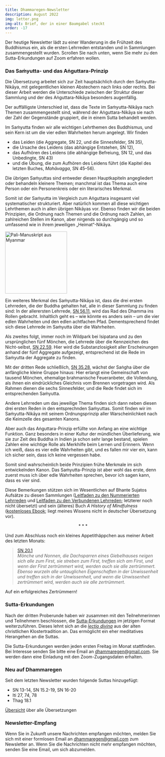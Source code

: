 ```yaml
---
title: Dhammaregen-Newsletter
description: August 2022
img: letter.png
img-alt: Brief, der in einer Baumgabel steckt
order: -17
---
```


Der heutige Newsletter lädt zu einer Wanderung in die Frühzeit des Buddhismus ein, als die ersten Lehrreden entstanden und in Sammlungen zusammengestellt wurden. Scrollen Sie nach unten, wenn Sie mehr zu den Sutta-Erkundungen auf Zoom erfahren wollen.

### Das Saṁyutta- und das Aṅguttara-Prinzip

Die Übersetzung arbeitet sich zur Zeit hauptsächlich durch den Saṁyutta-Nikāya, mit gelegentlichen kleinen Abstechern nach links oder rechts. Bei dieser Arbeit werden die Unterschiede zwischen der Struktur dieser Sammlung und der des Aṅguttara-Nikāya besonders augenfällig. 

Der auffälligste Unterschied ist, dass die Texte im Saṁyutta-Nikāya nach Themen zusammengestellt sind, während der Aṅguttara-Nikāya sie nach der Zahl der Gegenstände gruppiert, die in einem Sutta behandelt werden.

Im Saṁyutta finden wir alle wichtigen Lehrthemen des Buddhismus, und sein Kern ist um die vier edlen Wahrheiten herum angelegt. Wir finden 
- das Leiden (die Aggregate, SN 22, und die Sinnesfelder, SN 35), 
- die Ursache des Leidens (das abhängige Entstehen, SN 12), 
- das Aufhören des Leidens (die abhängige Befreiung, SN 12, und das Unbedingte, SN 43) 
- und die Übung, die zum Aufhören des Leidens führt (die Kapitel des letzten Buches, *Mahāvagga*, SN 45–56). 

Die übrigen Saṁyuttas sind entweder diesen Hauptkapiteln angegliedert oder behandeln kleinere Themen; manchmal ist das Thema auch eine Person oder ein Personenkreis oder ein literarisches Merkmal.

Somit ist der Saṁyutta im Vergleich zum Aṅguttara insgesamt viel systematischer strukturiert. Aber natürlich kommen all diese wichtigen Lehrthemen auch in allen übrigen Nikāyas vor. Ebenso finden wir die beiden Prinzipien, die Ordnung nach Themen und die Ordnung nach Zahlen, an zahlreichen Stellen im Kanon, aber nirgends so durchgängig und so umfassend wie in ihrem jeweiligen „Heimat“-Nikāya.

<a title="Pali-Manuskript aus Myanmar, Foto von SuttaCentral.net, Lizenz: https://suttacentral.net/licensing?lang=de" href="https://suttacentral.net/img/home-page/pali6.avif"><img height="200" alt="Pali-Manuskript aus Myanmar" src="https://suttacentral.net/img/home-page/pali6.avif"></a>

Ein weiteres Merkmal des Saṁyutta-Nikāya ist, dass die drei ersten Lehrreden, die der Buddha gehalten hat, alle in dieser Sammlung zu finden sind: In der allerersten Lehrrede, [SN 56.11](/suttas/#sn56.11/de/sabbamitta:0.1), wird das Rad des Dhamma ins Rollen gebracht. Inhaltlich geht es – wie könnte es anders sein – um die vier edlen Wahrheiten und den edlen achtfachen Pfad. Dementsprechend findet sich diese Lehrrede im Saṁyutta über die Wahrheiten. 

Als zweites folgt, immer noch im Wildpark bei Isipatana und zu den ursprünglichen fünf Mönchen, die Lehrrede über die Kennzeichen des Nicht-selbst, [SN 22.59](/suttas/#sn22.59/de/sabbamitta:0.1). Hier wird die Substanzlosigkeit aller Erscheinungen anhand der fünf Aggregate aufgezeigt, entsprechend ist die Rede im Saṁyutta der Aggregate zu finden.

Mit der dritten Rede schließlich, [SN 35.28](/suttas/#sn35.28/de/sabbamitta:0.1), wächst der Saṅgha über die anfängliche kleine Gruppe hinaus: Hier erlangt eine Gemeinschaft von tausend Mönchen, ehemalige brahmanische Feueranbeter, die Vollendung, als ihnen ein eindrückliches Gleichnis vom Brennen vorgetragen wird. Als Rahmen dienen die sechs Sinnesfelder, und die Rede findet sich im entsprechenden Saṁyutta.

Andere Lehrreden um das jeweilige Thema finden sich dann neben diesen drei ersten Reden in den entsprechnden Saṁyuttas. Somit finden wir im Saṁyutta-Nikāya mit seinem Ordnungsprinzip aller Warscheinlichkeit nach die Keimzelle des gesamten Kanons.

Aber auch das Aṅguttara-Prinzip erfüllte von Anfang an eine wichtige Funktion. Ganz besonders in einer Kultur der mündlichen Überlieferung, wie sie zur Zeit des Buddha in Indien ja schon sehr lange bestand, spielen Zahlen eine wichtige Rolle als Merkhilfe beim Lernen und Erinnern. Wenn ich weiß, dass es vier edle Wahrheiten gibt, und es fallen mir vier ein, kann ich sicher sein, dass ich keine vergessen habe.

Somit sind wahrscheinlich beide Prinzipien frühe Merkmale im sich entwickelnden Kanon. Das Saṁyutta-Prinzip ist aber wohl das erste, denn zuerst muss ich über edle Wahrheiten sprechen, bevor ich sagen kann, dass es vier sind.

Diese Bemerkungen stützen sich im Wesentlichen auf Bhante Sujatos Aufsätze zu diesen Sammlungen ([Leitfaden zu den Nummerierten Lehrreden](https://suttacentral.net/an-guide-sujato?lang=de) und [Leitfaden zu den Verbundenen Lehrreden](https://suttacentral.net/sn-guide-sujato?lang=de); letzterer noch nicht übersetzt) und sein (älteres) Buch *A History of Mindfulness* ([kostenloses Ebook](https://www.lulu.com/en/en/shop/bhikkhu-sujato/a-history-of-mindfulness/ebook/product-20401381.html?page=1&pageSize=4); liegt meines Wissens nicht in deutscher Übersetzung vor).

<div style="text-align: center;">* * *</div>

Und zum Abschluss noch ein kleines Appetithäppchen aus meiner Arbeit des letzten Monats:
>[SN 20.1](/suttas/#sn20.1/de/sabbamitta:1.4)  
>*Mönche und Nonnen, die Dachsparren eines Giebelhauses neigen sich alle zum First, sie streben zum First, treffen sich am First, und wenn der First zertrümmert wird, werden auch sie alle zertrümmert. Ebenso wurzeln alle untauglichen Eigenschaften in der Unwissenheit und treffen sich in der Unwissenheit, und wenn die Unwissenheit zertrümmert wird, werden auch sie alle zertrümmert.*

Auf ein erfolgreiches Zertrümmern!

### Sutta-Erkundungen 

Nach der dritten Proberunde haben wir zusammen mit den Teilnehmerinnen und Teilnehmern beschlossen, die [Sutta-Erkundungen](/wiki/Erkundungen) im jetzigen Format weiterzuführen. Dieses lehnt sich an die [*lectio divina*](https://de.wikipedia.org/wiki/Lectio_divina) aus der alten christlichen Klostertradition an. Das ermöglicht ein eher meditatives Herangehen an die Suttas.

Die Sutta-Erkundungen werden jeden ersten Freitag im Monat stattfinden. Bei Interesse senden Sie bitte eine Email an [dhammaregen@gmail.com](mailto:dhammaregen@gmail.com). Sie werden dann eine Einladung mit den Zoom-Zugangsdaten erhalten.

### Neu auf Dhammaregen

Seit dem letzten Newsletter wurden folgende Suttas hinzugefügt:

- SN 13-14, SN 15.2-19, SN 16-20
- Iti 27, 74, 78
- Thag 18.1

[Übersicht](/Übersetzung/Übersicht) über alle Übersetzungen

### Newsletter-Empfang

Wenn Sie in Zukunft unsere Nachrichten empfangen möchten, melden Sie sich mit einer formlosen Email an [dhammaregen@gmail.com](mailto:dhammaregen@gmail.com) zum Newsletter an. Wenn Sie die Nachrichten nicht mehr empfangen möchten, senden Sie eine Email, um sich abzumelden.